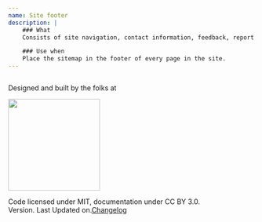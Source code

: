 ```yaml
---
name: Site footer
description: |
    ### What
    Consists of site navigation, contact information, feedback, report and link to social channels. Treat this as part of the global navigation, complementary to the header.

    ### Use when
    Place the sitemap in the footer of every page in the site.
---
```

<div class="container">
  <div class="row">
    <div class="columns ten twelve--tablet column--center">
      <footer class="tapestry__footer">
        <p>Designed and built by the folks at</p>
        <p><a href="http://pebbleroad.com"><img src="../assets/images/logo.png" alt="" width="187"/></a></p>
        <p>Code licensed under MIT, documentation under CC BY 3.0.<br/>Version<span tapestry-version="tapestry-version"></span>. Last Updated on<span last-updated="last-updated"></span>.<a href="#/changelog">Changelog</a></p>
      </footer>
    </div>
  </div>
</div>